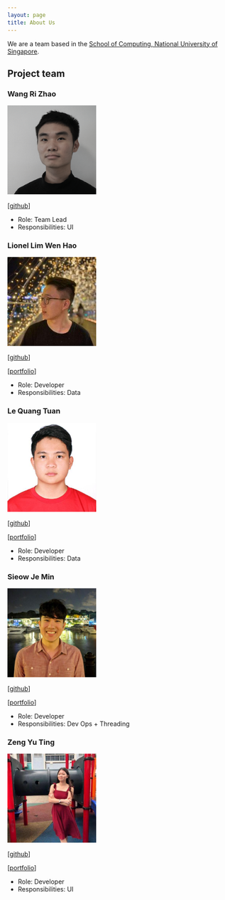 ```yaml
---
layout: page
title: About Us
---
```


We are a team based in the [School of Computing, National University of Singapore](http://www.comp.nus.edu.sg).

## Project team

### Wang Ri Zhao 

<img src="images/therizhao.png" width="200px">

[[github](http://github.com/therizhao)]

* Role: Team Lead
* Responsibilities: UI

### Lionel Lim Wen Hao

<img src="images/whitelio.png" width="200px">

[[github](http://github.com/whitelio)]

[[portfolio](./team/whitelio.md)]

* Role: Developer
* Responsibilities: Data

### Le Quang Tuan

<img src="images/youaremysky99.png" width="200px">

[[github](http://github.com/youaremysky99)]

[[portfolio](./team/youaremysky99.md)]

* Role: Developer
* Responsibilities: Data

### Sieow Je Min

<img src="images/jeminsieow.png" width="200px">

[[github](http://github.com/jeminsieow)]

[[portfolio](./team/jeminsieow.md)]

* Role: Developer
* Responsibilities: Dev Ops + Threading

### Zeng Yu Ting


<img src="images/jillzyt.png" width="200px">

[[github](http://github.com/jillzyt)]

[[portfolio](./team/jillzyt.md)]
* Role: Developer
* Responsibilities: UI